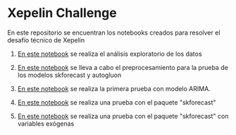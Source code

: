 
# Xepelin Challenge

En este repositorio se encuentran los notebooks creados para resolver el desafío técnico de Xepelin

1.  [En este notebook](https://github.com/flormargara/xepelin_challenge/blob/main/001_eda.ipynb) se realiza el análisis exploratorio de los datos 
    
2.  [En este notebook](https://github.com/flormargara/xepelin_challenge/blob/main/002_data_preprocessing.ipynb)  se lleva a cabo el preprocesamiento para la prueba de los modelos skforecast y autogluon
    
3.  [En este notebook](https://github.com/flormargara/xepelin_challenge/blob/main/003A_model_arima.ipynb)  se realiza la primera prueba con modelo ARIMA.

4.  [En este notebook](https://github.com/flormargara/xepelin_challenge/blob/main/003B_model_skforecast.ipynb)  se realiza una prueba con el paquete "skforecast"

5.  [En este notebook](https://github.com/flormargara/xepelin_challenge/blob/main/003B_model_skforecast-exog.ipynb)  se realiza una prueba con el paquete "skforecast" con variables exógenas
